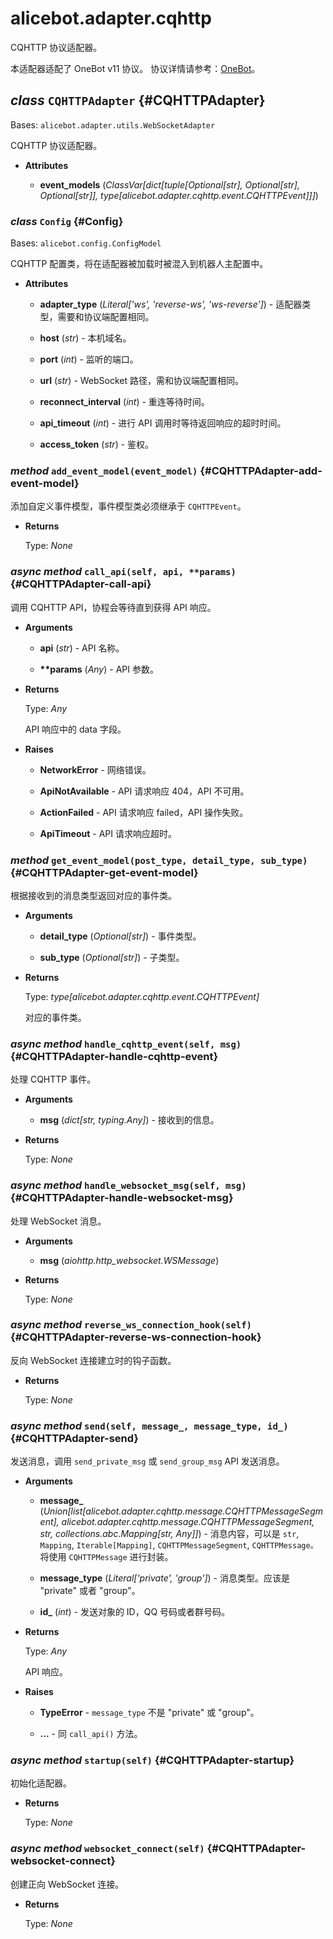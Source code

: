 # alicebot.adapter.cqhttp

CQHTTP 协议适配器。

本适配器适配了 OneBot v11 协议。
协议详情请参考：[OneBot](https://github.com/howmanybots/onebot/blob/master/README.md)。

## _class_ `CQHTTPAdapter` {#CQHTTPAdapter}

Bases: `alicebot.adapter.utils.WebSocketAdapter`

CQHTTP 协议适配器。

- **Attributes**

  - **event\_models** (_ClassVar\[dict\[tuple\[Optional\[str\], Optional\[str\], Optional\[str\]\], type\[alicebot.adapter.cqhttp.event.CQHTTPEvent\]\]\]_)

### _class_ `Config` {#Config}

Bases: `alicebot.config.ConfigModel`

CQHTTP 配置类，将在适配器被加载时被混入到机器人主配置中。

- **Attributes**

  - **adapter\_type** (_Literal\['ws', 'reverse-ws', 'ws-reverse'\]_) - 适配器类型，需要和协议端配置相同。

  - **host** (_str_) - 本机域名。

  - **port** (_int_) - 监听的端口。

  - **url** (_str_) - WebSocket 路径，需和协议端配置相同。

  - **reconnect\_interval** (_int_) - 重连等待时间。

  - **api\_timeout** (_int_) - 进行 API 调用时等待返回响应的超时时间。

  - **access\_token** (_str_) - 鉴权。

### _method_ `add_event_model(event_model)` {#CQHTTPAdapter-add-event-model}

添加自定义事件模型，事件模型类必须继承于 `CQHTTPEvent`。

- **Returns**

  Type: _None_

### _async method_ `call_api(self, api, **params)` {#CQHTTPAdapter-call-api}

调用 CQHTTP API，协程会等待直到获得 API 响应。

- **Arguments**

  - **api** (_str_) - API 名称。

  - **\*\*params** (_Any_) - API 参数。

- **Returns**

  Type: _Any_

  API 响应中的 data 字段。

- **Raises**

  - **NetworkError** - 网络错误。

  - **ApiNotAvailable** - API 请求响应 404，API 不可用。

  - **ActionFailed** - API 请求响应 failed，API 操作失败。

  - **ApiTimeout** - API 请求响应超时。

### _method_ `get_event_model(post_type, detail_type, sub_type)` {#CQHTTPAdapter-get-event-model}

根据接收到的消息类型返回对应的事件类。

- **Arguments**

  - **detail\_type** (_Optional\[str\]_) - 事件类型。

  - **sub\_type** (_Optional\[str\]_) - 子类型。

- **Returns**

  Type: _type\[alicebot.adapter.cqhttp.event.CQHTTPEvent\]_

  对应的事件类。

### _async method_ `handle_cqhttp_event(self, msg)` {#CQHTTPAdapter-handle-cqhttp-event}

处理 CQHTTP 事件。

- **Arguments**

  - **msg** (_dict\[str, typing.Any\]_) - 接收到的信息。

- **Returns**

  Type: _None_

### _async method_ `handle_websocket_msg(self, msg)` {#CQHTTPAdapter-handle-websocket-msg}

处理 WebSocket 消息。

- **Arguments**

  - **msg** (_aiohttp.http\_websocket.WSMessage_)

- **Returns**

  Type: _None_

### _async method_ `reverse_ws_connection_hook(self)` {#CQHTTPAdapter-reverse-ws-connection-hook}

反向 WebSocket 连接建立时的钩子函数。

- **Returns**

  Type: _None_

### _async method_ `send(self, message_, message_type, id_)` {#CQHTTPAdapter-send}

发送消息，调用 `send_private_msg` 或 `send_group_msg` API 发送消息。

- **Arguments**

  - **message\_** (_Union\[list\[alicebot.adapter.cqhttp.message.CQHTTPMessageSegment\], alicebot.adapter.cqhttp.message.CQHTTPMessageSegment, str, collections.abc.Mapping\[str, Any\]\]_) - 消息内容，可以是 `str`, `Mapping`, `Iterable[Mapping]`,
  `CQHTTPMessageSegment`, `CQHTTPMessage。`
  将使用 `CQHTTPMessage` 进行封装。

  - **message\_type** (_Literal\['private', 'group'\]_) - 消息类型。应该是 "private" 或者 "group"。

  - **id\_** (_int_) - 发送对象的 ID，QQ 号码或者群号码。

- **Returns**

  Type: _Any_

  API 响应。

- **Raises**

  - **TypeError** - `message_type` 不是 "private" 或 "group"。

  - **...** - 同 `call_api()` 方法。

### _async method_ `startup(self)` {#CQHTTPAdapter-startup}

初始化适配器。

- **Returns**

  Type: _None_

### _async method_ `websocket_connect(self)` {#CQHTTPAdapter-websocket-connect}

创建正向 WebSocket 连接。

- **Returns**

  Type: _None_
